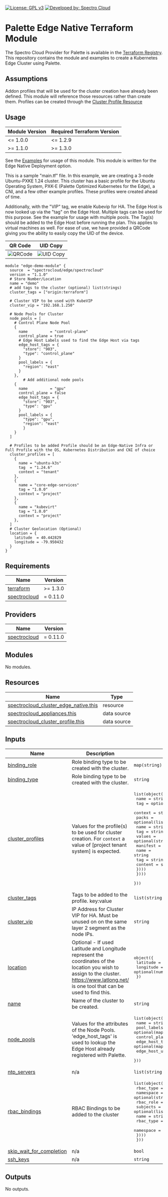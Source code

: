[![License: GPL v3](https://img.shields.io/badge/License-GPLv3-blue.svg)](https://www.gnu.org/licenses/gpl-3.0)
[![Developed by: Spectro Cloud](https://img.shields.io/badge/Developed%20by-Spectro%20Cloud-blueviolet)](https://www.spectrocloud.com)

# Palette Edge Native Terraform Module

The Spectro Cloud Provider for Palette is available in the [Terraform Registry](https://registry.terraform.io/providers/spectrocloud/spectrocloud/latest).  This repository contains the module and examples to create a Kubernetes Edge Cluster using Palette.  

## Assumptions

Addon profiles that will be used for the cluster creation have already been defined.  This module will reference those resources rather than create them.  Profiles can be created through the [Cluster Profile Resource](https://registry.terraform.io/providers/spectrocloud/spectrocloud/latest/docs/resources/cluster_profile)


## Usage

Module Version |  Required Terraform Version
---------------|----------------------------
  <= 1.0.0     |        <= 1.2.9
  \>= 1.1.0     |        >= 1.3.0

See the [Examples](https://github.com/spectrocloud/terraform-palette-edge/tree/main/examples) for usage of this module.  This module is written for the Edge Native Deployment option.

This is a sample "main.tf" file.  In this example, we are creating a 3-node Ubuntu-PXKE 1.24 cluster.  This cluster has a basic profile for the Ubuntu Operating System, PXK-E (Palette Optimized Kubernetes for the Edge), a CNI, and a few other example profiles.  These profiles were created ahead of time.

Additionally, with the "VIP" tag, we enable Kubevip for HA.  The Edge Host is now looked up via the "tag" on the Edge Host.  Multiple tags can be used for this purpose.  See the example for usage with multiple pools.  The Tag(s) should be added to the Edge Host before running the plan.  This applies to virtual machines as well.  For ease of use, we have provided a QRCode giving you the ability to easily copy the UID of the device.  

| QR Code  | UID Copy |
| --------|--------- |
![QRCode](images/qrcode.png) | ![UID Copy](images/uid_copy.png)

```
module "edge-demo-module" {
  source  = "spectrocloud/edge/spectrocloud"
  version = "1.1.0"
  # Store Number/Location
  name = "demo"
  # add tags to the cluster (optional) list(strings)
  cluster_tags = ["origin:terraform"]

  # Cluster VIP to be used with KubeVIP
  cluster_vip = "192.168.1.250"

  # Node Pools for Cluster
  node_pools = [
    # Control Plane Node Pool
    {
      name          = "control-plane"
      control_plane = true
      # Edge Host Labels used to find the Edge Host via tags
      edge_host_tags = {
        "store": "903",
        "type": "control_plane"
      }
      pool_labels = {
        "region": "east"
      }
    },
        # Add additional node pools
    {
      name          = "gpu"
      control_plane = false
      edge_host_tags = {
        "store": "903",
        "type": "gpu"
      }
      pool_labels = {
        "type": "gpu",
        "region": "east"
        }
    }
  ]

  # Profiles to be added Profile should be an Edge-Native Infra or Full Profile with the OS, Kubernetes Distribution and CNI of choice
  cluster_profiles = [
    {
      name = "ubuntu-k3s"
      tag  = "1.24.6"
      context = "tenant"
    },
    {
      name = "core-edge-services"
      tag = "1.0.0"
      context = "project"
    },
    {
      name = "kubevirt"
      tag = "1.0.0"
      context = "project"
    },
  ]
  # Cluster Geolocation (Optional)
  location = {
    latitude  = 40.442829
    longitude = -79.950432
  }
}
```

<!-- BEGINNING OF PRE-COMMIT-TERRAFORM DOCS HOOK -->
## Requirements

| Name | Version |
|------|---------|
| <a name="requirement_terraform"></a> [terraform](#requirement\_terraform) | >= 1.3.0 |
| <a name="requirement_spectrocloud"></a> [spectrocloud](#requirement\_spectrocloud) | = 0.11.0 |

## Providers

| Name | Version |
|------|---------|
| <a name="provider_spectrocloud"></a> [spectrocloud](#provider\_spectrocloud) | = 0.11.0 |

## Modules

No modules.

## Resources

| Name | Type |
|------|------|
| [spectrocloud_cluster_edge_native.this](https://registry.terraform.io/providers/spectrocloud/spectrocloud/0.11.0/docs/resources/cluster_edge_native) | resource |
| [spectrocloud_appliances.this](https://registry.terraform.io/providers/spectrocloud/spectrocloud/0.11.0/docs/data-sources/appliances) | data source |
| [spectrocloud_cluster_profile.this](https://registry.terraform.io/providers/spectrocloud/spectrocloud/0.11.0/docs/data-sources/cluster_profile) | data source |

## Inputs

| Name | Description | Type | Default | Required |
|------|-------------|------|---------|:--------:|
| <a name="input_binding_role"></a> [binding\_role](#input\_binding\_role) | Role binding type to be created with the cluster. | `map(string)` | `null` | no |
| <a name="input_binding_type"></a> [binding\_type](#input\_binding\_type) | Role binding type to be created with the cluster. | `string` | `null` | no |
| <a name="input_cluster_profiles"></a> [cluster\_profiles](#input\_cluster\_profiles) | Values for the profile(s) to be used for cluster creation.  For `context` a value of [project tenant system] is expected. | <pre>list(object({<br>    name    = string<br>    tag     = optional(string)<br>    context = string # project tenant system<br>    packs = optional(list(object({<br>      name   = string<br>      tag    = string<br>      values = optional(string)<br>      manifest = optional(list(object({<br>        name    = string<br>        tag     = string<br>        content = string<br>      })))<br>    })))<br>  }))</pre> | n/a | yes |
| <a name="input_cluster_tags"></a> [cluster\_tags](#input\_cluster\_tags) | Tags to be added to the profile.  key:value | `list(string)` | `[]` | no |
| <a name="input_cluster_vip"></a> [cluster\_vip](#input\_cluster\_vip) | IP Address for Cluster VIP for HA.  Must be unused on on the same layer 2 segment as the node IPs. | `string` | n/a | yes |
| <a name="input_location"></a> [location](#input\_location) | Optional - If used Latitude and Longitude represent the coordinates of the location you wish to assign to the cluster.  https://www.latlong.net/ is one tool that can be used to find this. | <pre>object({<br>    latitude  = optional(number)<br>    longitude = optional(number)<br>  })</pre> | <pre>{<br>  "latitude": 0,<br>  "longitude": 0<br>}</pre> | no |
| <a name="input_name"></a> [name](#input\_name) | Name of the cluster to be created. | `string` | n/a | yes |
| <a name="input_node_pools"></a> [node\_pools](#input\_node\_pools) | Values for the attributes of the Node Pools.  'edge\_host\_tags' is used to lookup the Edge Host already registered with Palette. | <pre>list(object({<br>    name           = string<br>    pool_labels    = optional(map(string))<br>    control_plane  = bool<br>    edge_host_tags = optional(map(string))<br>    edge_host_uid  = optional(list(string))<br>  }))</pre> | n/a | yes |
| <a name="input_ntp_servers"></a> [ntp\_servers](#input\_ntp\_servers) | n/a | `list(string)` | `[]` | no |
| <a name="input_rbac_bindings"></a> [rbac\_bindings](#input\_rbac\_bindings) | RBAC Bindings to be added to the cluster | <pre>list(object({<br>    rbac_type = string<br>    namespace = optional(string)<br>    rbac_role = optional(map(string))<br>    subjects = optional(list(object({<br>      name      = string<br>      rbac_type = string<br>      namespace = optional(string)<br>    })))<br>  }))</pre> | `[]` | no |
| <a name="input_skip_wait_for_completion"></a> [skip\_wait\_for\_completion](#input\_skip\_wait\_for\_completion) | n/a | `bool` | `true` | no |
| <a name="input_ssh_keys"></a> [ssh\_keys](#input\_ssh\_keys) | n/a | `string` | `""` | no |

## Outputs

No outputs.
<!-- END OF PRE-COMMIT-TERRAFORM DOCS HOOK -->